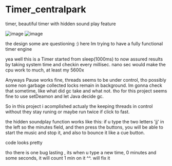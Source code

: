 # Timer_centralpark
timer, beautiful timer with hidden sound play feature

![image](https://user-images.githubusercontent.com/105649203/202902288-1b346973-7904-4bbe-a09d-13f80fc4f4de.png)
![image](https://user-images.githubusercontent.com/105649203/203039202-00b5fb1b-d470-43b2-9d82-5bdfeaecbaeb.png)


the design some are questioning :) here Im trying to have a fully functional timer engine

yea well this is a Timer started from sleep(1000ms) to now assured results by taking system time and checkin every millisec.
nano sec would make the cpu work to much, at least my 5600x 

Anyways Pause works fine, threads seems to be under control, tho possibly some non garbage collected locks remain in background. 
Im gonna check that sometime, like what did gc take and what not. tho for this project seems fine to use setDeamon and let Java decide gc. 

So in this project i acomplished actualy the keeping threads in control without they stay runing or maybe run twice if click to fast. 

the hidden soundplay function works like this:  if u type the two letters 'jj' in the left so the minutes field, and then press the buttons, 
you will be able to start the music and stop it, and also to bounce it like a cue button. 

code looks pretty

tho there is one bug lasting , its when u type a new time, 0 minutes and some seconds, it will count 1 min on it ^^. will fix it 
 

